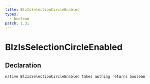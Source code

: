 ```yaml
---
title: BlzIsSelectionCircleEnabled
types:
  - boolean
patch: 1.31
---
```


# BlzIsSelectionCircleEnabled

## Declaration

```jass
native BlzIsSelectionCircleEnabled takes nothing returns boolean
```

